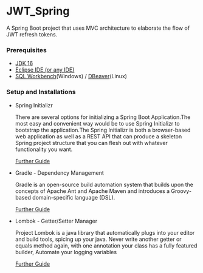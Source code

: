 # JWT_Spring

  A Spring Boot project that uses MVC architecture to elaborate the flow of JWT refresh tokens.

### Prerequisites

* [JDK 16](https://www.oracle.com/java/technologies/downloads/#java16)
* [Eclipse IDE (or any IDE)](https://www.eclipse.org/downloads/)
* [SQL Workbench](https://www.mysql.com/products/workbench/)(Windows) / [DBeaver](https://dbeaver.io/download/)(Linux)

### Setup and Installations

* Spring Initializr

  There are several options for initializing a Spring Boot Application.The most easy and convenient way would be to use Spring
  Initializr to bootstrap the application.The Spring Initializr is both a browser-based web application as well as a REST API that 
  can produce a skeleton Spring project structure that you can flesh out with whatever functionality you want.

  [Further Guide](https://freecontent.manning.com/getting-started-with-spring-using-spring-initializr/)

* Gradle - Dependency Management

  Gradle is an open-source build automation system that builds upon the concepts of Apache Ant and Apache Maven and introduces a 
  Groovy-based domain-specific language (DSL).

  [Further Guide](https://gradle.org/)
  
* Lombok - Getter/Setter Manager
  
   Project Lombok is a java library that automatically plugs into your editor and build tools, spicing up your java.
   Never write another getter or equals method again, with one annotation your class has a fully featured builder, Automate your
   logging variables

  [Further Guide](https://dzone.com/articles/project-lombok-boilerplate-code-reducer)
  


